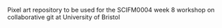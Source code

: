 Pixel art repository to be used for the SCIFM0004 week 8 workshop on collaborative git at University of Bristol

